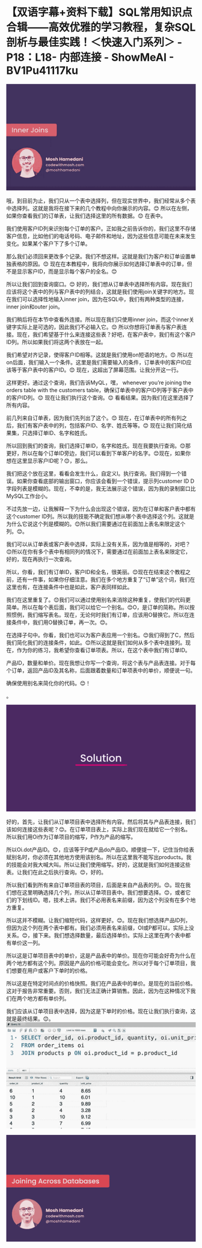 # 【双语字幕+资料下载】SQL常用知识点合辑——高效优雅的学习教程，复杂SQL剖析与最佳实践！＜快速入门系列＞ - P18：L18- 内部连接 - ShowMeAI - BV1Pu41117ku

![](img/9eb98645e94aefd9dacd81a30d25c3e2_0.png)

哦，到目前为止，我们只从一个表中选择列，但在现实世界中，我们经常从多个表中选择列。这就是我将在接下来的几个教程中向你展示的内容。😊 所以在左侧，如果你查看我们的订单表，让我们选择这里的所有数据。😊 在表中。

我们使用客户ID列来识别每个订单的客户。正如我之前告诉你的，我们这里不存储客户信息，比如他们的电话号码、电子邮件和地址，因为这些信息可能在未来发生变化。如果某个客户下了多个订单。

那么我们必须回来更改多个记录。我们不想这样。这就是我们为客户和订单设置单独表格的原因。😊 现在在本教程中，我将向你展示如何选择订单表中的订单，但不是显示客户ID，而是显示每个客户的全名。😊

所以让我们回到查询窗口。😊 好的，我们想从订单表中选择所有内容。现在我们应该将这个表中的列与客户表中的列结合，这就是我们使用join关键字的地方。现在我们可以选择性地输入inner join，因为在SQL中，我们有两种类型的连接，inner join和outer join。

我们稍后将在本节中查看外连接。所以现在我们只使用inner join，而这个inner关键字实际上是可选的，因此我们不必输入它。😊 所以你想将订单表与客户表连接。现在，我们希望基于什么来连接这些表？好吧，在客户表中，我们有这个客户ID列。所以如果我们将这两个表放在一起。

我们希望对齐记录，使得客户ID相等。这就是我们使用on短语的地方。😊 所以在on后面，我们输入一个条件。这里是我们需要输入的条件，订单表中的客户ID应该等于客户表中的客户ID。😊 现在，这超出了屏幕范围。让我分开这一行。

这样更好。通过这个查询，我们告诉MyQL，嘿， whenever you’re joining the orders table with the customers table，确保订单表中的客户ID列等于客户表中的客户ID列。😊 现在让我们执行这个查询。😊 看看结果。因为我们在这里选择了所有内容。

前几列来自订单表，因为我们先列出了这个。😊 现在，在订单表中的所有列之后，我们有客户表中的列，包括客户ID、名字、姓氏等等。😊 现在让我们简化结果集，只选择订单ID、名字和姓氏。

所以回到我们的查询，我们选择订单ID，名字和姓氏。现在我要执行查询。😊那更好，所以在每个订单ID旁边，我们可以看到下单客户的名字。😊现在，如果你想在这里显示客户ID呢？😊，那么。

我们把这个放在这里，看看会发生什么，自定义I。执行查询。我们得到一个错误。如果你查看底部的输出窗口，你应该会看到一个错误，提示列customer ID D字段列表是模糊的。现在，不幸的是，我无法展示这个错误，因为我的录制窗口比MySQL工作台小。

不过先放一边，让我解释一下为什么会出现这个错误，因为在订单和客户表中都有这个customer ID列。所以我的技能不确定我们想从哪个表中选择这个列。这就是为什么它说这个列是模糊的。😊所以我们需要通过在前面加上表名来限定这个列。😊。

我们可以从订单表或客户表中选择，实际上没有关系，因为值是相等的，对吧？😊所以在你有多个表中有相同列的情况下，需要通过在前面加上表名来限定它，好的，现在再执行一次查询。

所以，你看，我们有订单ID，客户ID和全名，很美丽。😊现在在结束这个教程之前，还有一件事，如果你仔细注意。我们在多个地方重复了“订单”这个词，我们在这里也有，在连接条件中也是如此，客户表同样如此。

我们在这里重复了。😊我们可以通过使用别名来消除这种重复，使我们的代码更简单。所以在每个表后面，我们可以给它一个别名。😊O，是订单的简称。所以按照惯例，我们缩写表名。现在，无论何时我们有订单，应该用O替换它。所以在连接条件中，我们用O替换订单，再一次。😊。

在选择子句中。你看，我们也可以为客户表应用一个别名。😊我们得到了C，然后我们简化我们的连接条件，如此。😊所以这就是我们如何从多个表中连接列。现在，作为你的练习，我希望你查看订单项表。所以，在这个表中我们有订单ID。

产品ID，数量和单价。现在我想让你写一个查询，将这个表与产品表连接。对于每个订单，返回产品ID及其名称，后面跟着数量和订单项表中的单价，顺便说一句。

确保使用别名来简化你的代码。😊！[](img/9eb98645e94aefd9dacd81a30d25c3e2_2.png)

。

![](img/9eb98645e94aefd9dacd81a30d25c3e2_4.png)

好的，首先，让我们从订单项目表中选择所有内容。然后将其与产品表连接，我们该如何连接这些表呢？😊。在订单项目表上，实际上我们现在就给它一个别名。所以我们用Oi作为订单项目的缩写，P作为产品的缩写。

所以Oi.dot产品ID。😊，应该等于P或产品do产品ID。顺便提一下，记住当你给表赋别名时，你必须在其他地方使用该别名。所以在这里我不能写出products。我的技能会对我大喊大叫。所以让我们使用缩写。好的，这就是我们如何连接这些表。让我们在此之后执行查询。😊，好的。

所以我们看到所有来自订单项目表的项目，后面是来自产品表的列。😊。现在我们想在这里明确选择几个列，所以从订单项目表中。我们想要选择。😊，或者它们的下划线ID。嗯，技术上讲。我们不必用表名来前缀，因为这个列没有在多个地方重复。

所以这并不模糊。让我们缩短代码，这样更好。😊。现在我们想选择产品ID列，但因为这个列在两个表中都有。我们必须用表名来前缀，OI或P都可以，实际上没关系。😊，接下来。我们想选择数量，最后选择单价。实际上这里在两个表中都有单价这一列。

所以这是订单项目表中的单价，这是产品表中的单价。现在你可能会好奇为什么在两个地方都有这个列。原因是产品的价格可能会变化。所以对于每个订单项目，我们想要在用户或客户下单时的价格。

所以这是在特定时间点的价格快照。我们在产品表中的单价。是现在的当前价格。这对于报告非常重要。否则，我们无法正确计算销售。因此，因为在这种情况下我们在两个地方都有单价列。

我们应该从订单项目表中选择，因为这是下单时的价格。现在让我们执行查询，这就是最终结果。😊。![](img/9eb98645e94aefd9dacd81a30d25c3e2_6.png)

![](img/9eb98645e94aefd9dacd81a30d25c3e2_7.png)
